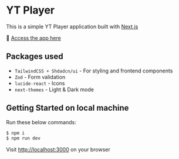 # YT Player

This is a simple YT Player application built with [Next.js](https://nextjs.org)

🔗 [Access the app here](https://yt-player.up.railway.app/)

## Packages used

-   `TailwindCSS + Shdadcn/ui` - For styling and frontend components
-   `Zod` - Form validation
-   `lucide-react` - Icons
-   `next-themes` - Light & Dark mode

## Getting Started on local machine

Run these below commands:

```bash
$ npm i
$ npm run dev
```

Visit [http://localhost:3000](http://localhost:3000) on your browser
